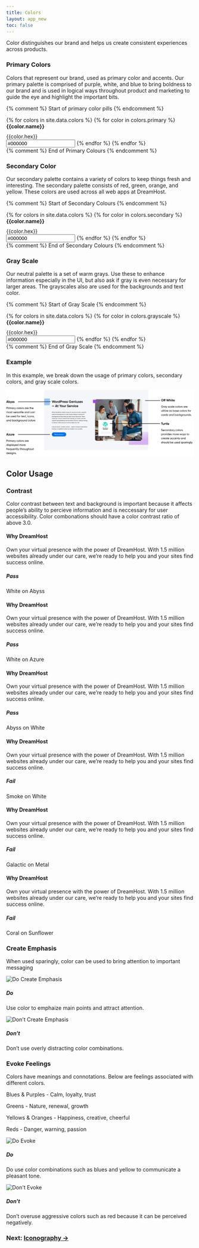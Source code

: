 ```yaml
---
title: Colors
layout: app_new
toc: false
---
```


<script>
function getColor() {
  /* Get the text field */
  var copyText = document.getElementById("pillColor");

  /* Select the text field */
  copyText.select();
  copyText.setSelectionRange(0, 99999); /* For mobile devices */

   /* Copy the text inside the text field */
  navigator.clipboard.writeText(copyText.value);

}
</script>

<div class="container-fluid p-0">
<p>Color distinguishes our brand and helps us create consistent experiences across products. </p>
<h3 class="m-bottom-2 t-bold">Primary Colors</h3>
<p>Colors that represent our brand, used as primary color and accents. Our primary palette is comprised of purple, white, and blue to bring boldness to our brand and is used in logical ways throughout product and marketing to guide the eye and highlight the important bits.</p>

{% comment %} 
 Start of primary color pills
{% endcomment %}

<div class="row ">
{% for colors in site.data.colors %}
{% for color in colors.primary %}
<span onClick="getColor()" type="button" class=" col-12 col-md-4 m-bottom-4  ">
<div class="row m-0 {{color.bg}} t-c-w100 p-0 m-0 t-left p-left-4 rounded-pill no-scroll shadow-default colorpill">
<a class='copy col-9 {% if color.text-color=="white"%} t-c-w100{% else %}t-black{% endif %} m-top-2 '>
<b class="t-bold">{{color.name}}</b><br/>
{{color.hex}}</a>
<span class="col-3 col-md-3 p-left-4 p-left-3__m p-3 bg-c-b300">
<svg width="24" height="24" viewBox="0 0 24 24" fill="none" xmlns="http://www.w3.org/2000/svg">
<path d="M19.4182 5.32258L17.6727 3.29032C17.3818 3 16.8 3 16.5091 3H10.4C9.52727 3 8.65455 3.87097 8.65455 4.74194V6.48387H5.74545C4.87273 6.19355 4 7.06452 4 7.93548V19.2581C4 20.129 4.87273 21 5.74545 21H13.6C14.4727 21 15.3455 20.129 15.3455 19.2581V17.5161H18.2545C19.1273 17.5161 20 16.6452 20 15.7742V6.48387C20 5.90323 19.7091 5.6129 19.4182 5.32258ZM16.5091 3.87097C16.8 4.16129 16.5091 4.16129 16.5091 3.87097L18.5455 5.90323C18.5455 5.90323 18.5455 6.19355 18.8364 6.19355H16.5091V3.87097ZM14.1818 19.2581C14.1818 19.5484 13.8909 19.8387 13.6 19.8387H5.74545C5.45455 19.8387 5.16364 19.5484 5.16364 19.2581V7.93548C5.16364 7.64516 5.45455 7.35484 5.74545 7.35484H8.65455V15.7742C8.65455 16.6452 9.52727 17.5161 10.4 17.5161H14.4727V19.2581H14.1818ZM18.8364 15.7742C18.8364 16.0645 18.5455 16.3548 18.2545 16.3548H10.4C10.1091 16.3548 9.81818 16.0645 9.81818 15.7742V4.45161C9.81818 4.16129 10.1091 3.87097 10.4 3.87097H15.3455V6.48387C15.3455 7.06452 15.6364 7.35484 16.2182 7.35484H18.8364V15.7742Z" fill="white"/>
</svg>


</span>
</div>
<input class="l-none " type="text" value="#000000"  id="pillColor">
</span>
{% endfor %}
{% endfor %}
</div>
{% comment %} 
 End of Primary Colours
{% endcomment %}




<h3 class="m-bottom-2 t-bold">Secondary Color</h3>
<p>Our secondary palette contains a variety of colors to keep things fresh and interesting. The secondary palette consists of red, green, orange, and yellow. These colors are used across
all web apps at DreamHost.</p>

{% comment %} 
 Start of Secondary Colours
{% endcomment %}

<div class="row ">
{% for colors in site.data.colors %}
{% for color in colors.secondary %}
<span onClick="getColor()" type="button" class=" col-12 col-md-4 m-bottom-4  ">
<div class="row m-0 {{color.bg}} t-c-w100 p-0 m-0 t-left p-left-4 rounded-pill no-scroll shadow-default colorpill">
<a class='copy col-9 {% if color.text-color=="white"%} t-c-w100{% else %}t-black{% endif %} m-top-2 '>
<b class="t-bold">{{color.name}}</b><br/>
{{color.hex}}</a>
<span class="col-3 col-md-3 p-left-4 p-left-3__m p-3 bg-c-b300">
<svg width="24" height="24" viewBox="0 0 24 24" fill="none" xmlns="http://www.w3.org/2000/svg">
<path d="M19.4182 5.32258L17.6727 3.29032C17.3818 3 16.8 3 16.5091 3H10.4C9.52727 3 8.65455 3.87097 8.65455 4.74194V6.48387H5.74545C4.87273 6.19355 4 7.06452 4 7.93548V19.2581C4 20.129 4.87273 21 5.74545 21H13.6C14.4727 21 15.3455 20.129 15.3455 19.2581V17.5161H18.2545C19.1273 17.5161 20 16.6452 20 15.7742V6.48387C20 5.90323 19.7091 5.6129 19.4182 5.32258ZM16.5091 3.87097C16.8 4.16129 16.5091 4.16129 16.5091 3.87097L18.5455 5.90323C18.5455 5.90323 18.5455 6.19355 18.8364 6.19355H16.5091V3.87097ZM14.1818 19.2581C14.1818 19.5484 13.8909 19.8387 13.6 19.8387H5.74545C5.45455 19.8387 5.16364 19.5484 5.16364 19.2581V7.93548C5.16364 7.64516 5.45455 7.35484 5.74545 7.35484H8.65455V15.7742C8.65455 16.6452 9.52727 17.5161 10.4 17.5161H14.4727V19.2581H14.1818ZM18.8364 15.7742C18.8364 16.0645 18.5455 16.3548 18.2545 16.3548H10.4C10.1091 16.3548 9.81818 16.0645 9.81818 15.7742V4.45161C9.81818 4.16129 10.1091 3.87097 10.4 3.87097H15.3455V6.48387C15.3455 7.06452 15.6364 7.35484 16.2182 7.35484H18.8364V15.7742Z" fill="white"/>
</svg>


</span>
</div>
<input class="l-none " type="text" value="#000000"  id="pillColor">
</span>
{% endfor %}
{% endfor %}
</div>
{% comment %} 
 End of Secondary Colours 
{% endcomment %}



<h3 class="m-bottom-2 t-bold">Gray Scale</h3>
<p>Our neutral palette is a set of warm grays. Use these to enhance information especially in the UI, but also ask if gray is even necessary for larger areas. The grayscales also are used for the backgrounds and text color.</p>

{% comment %} 
 Start of Gray Scale
{% endcomment %}

<div class="row ">
{% for colors in site.data.colors %}
{% for color in colors.grayscale %}
<span onClick="getColor()" type="button" class=" col-12 col-md-4 m-bottom-4  ">
<div class="row m-0 {{color.bg}} t-c-w100 p-0 m-0 t-left p-left-4 rounded-pill no-scroll shadow-default colorpill">
<a class='copy col-9 {% if color.text-color=="white"%}t-c-w100{% else %}t-black{% endif %} m-top-2 '>
<b class="t-bold">{{color.name}}</b><br/>
{{color.hex}}</a>
<span class="col-3 col-md-3 p-left-4 p-left-3__m p-3 bg-c-b300">
<svg width="24" height="24" viewBox="0 0 24 24" fill="none" xmlns="http://www.w3.org/2000/svg">
<path d="M19.4182 5.32258L17.6727 3.29032C17.3818 3 16.8 3 16.5091 3H10.4C9.52727 3 8.65455 3.87097 8.65455 4.74194V6.48387H5.74545C4.87273 6.19355 4 7.06452 4 7.93548V19.2581C4 20.129 4.87273 21 5.74545 21H13.6C14.4727 21 15.3455 20.129 15.3455 19.2581V17.5161H18.2545C19.1273 17.5161 20 16.6452 20 15.7742V6.48387C20 5.90323 19.7091 5.6129 19.4182 5.32258ZM16.5091 3.87097C16.8 4.16129 16.5091 4.16129 16.5091 3.87097L18.5455 5.90323C18.5455 5.90323 18.5455 6.19355 18.8364 6.19355H16.5091V3.87097ZM14.1818 19.2581C14.1818 19.5484 13.8909 19.8387 13.6 19.8387H5.74545C5.45455 19.8387 5.16364 19.5484 5.16364 19.2581V7.93548C5.16364 7.64516 5.45455 7.35484 5.74545 7.35484H8.65455V15.7742C8.65455 16.6452 9.52727 17.5161 10.4 17.5161H14.4727V19.2581H14.1818ZM18.8364 15.7742C18.8364 16.0645 18.5455 16.3548 18.2545 16.3548H10.4C10.1091 16.3548 9.81818 16.0645 9.81818 15.7742V4.45161C9.81818 4.16129 10.1091 3.87097 10.4 3.87097H15.3455V6.48387C15.3455 7.06452 15.6364 7.35484 16.2182 7.35484H18.8364V15.7742Z" fill="white"/>
</svg>


</span>
</div>
<input class="l-none " type="text" value="#000000"  id="pillColor">
</span>
{% endfor %}
{% endfor %}
</div>
{% comment %} 
 End of Gray Scale
{% endcomment %}
</div>


<h3 class="m-bottom-2 t-bold">Example</h3>
<p>In this example, we break down the usage of primary colors, secondary colors, and gray scale colors.</p>
<img src ="/assets/images/color_new/example.png"/>

<h2 class="m-bottom-2 t-bold">Color Usage</h2>
 <div class="bg-c-g100  p-4 m-bottom-4 rounded-container">
  <h3 class="m-bottom-2 t-bold">Contrast</h3>
  <p>Color contrast between text and background is important because it affects people’s ability to percieve information and is neccessary for user accessibility. Color combonations should have a color contrast ratio of above 3.0.</p>
  
   <div class="row m-bottom-0 m-bottom-4__m">
    <div class="col-12 col-md-4 m-bottom-4 m-bottom-0__m">
     <div class= "Card bg-c-w100 rounded-container p-0 no-scroll">
      <div class= "p-6 t-c-w100 bg-black ">
<h4 class="t-bold">Why DreamHost</h4>
<p>Own your virtual presence with the power of DreamHost. With 1.5 million websites already under our care, we’re ready to help you and your sites find success online. </p>
      </div>
      <div class="border-c-b300 border-top-3 border-solid p-4">
      <h5 class="t-bold t-c-b300">Pass</h5>
      <p>
White on Abyss</p>
      </div>
     </div>
    </div>
    <div class="col-12 col-md-4 m-bottom-4 m-bottom-0__m">
     <div class= "Card bg-c-w100 rounded-container p-0 no-scroll">
      <div class= "p-6 t-c-w100 bg-c-b300 ">
<h4 class="t-bold">Why DreamHost</h4>
<p>Own your virtual presence with the power of DreamHost. With 1.5 million websites already under our care, we’re ready to help you and your sites find success online. </p>
      </div>
      <div class="border-c-b300 border-top-3 border-solid p-4">
      <h5 class="t-bold t-c-b300">Pass</h5>
      <p>
White on Azure</p>
      </div>
     </div>
    </div>
        <div class="col-12 col-md-4 m-bottom-4 m-bottom-0__m">
     <div class= "Card bg-c-w100 rounded-container p-0 no-scroll">
      <div class= "p-6">
<h4 class="t-bold">Why DreamHost</h4>
<p>Own your virtual presence with the power of DreamHost. With 1.5 million websites already under our care, we’re ready to help you and your sites find success online. </p>
      </div>
      <div class="border-c-b300 border-top-3 border-solid p-4">
      <h5 class="t-bold t-c-b300">Pass</h5>
      <p>
Abyss on White</p>
      </div>
     </div>
    </div>
</div>



   <div class="row m-bottom-0 m-bottom-4__m">
    <div class="col-12 col-md-4 m-bottom-4 m-bottom-0__m">
     <div class= "Card bg-c-w100 rounded-container p-0 no-scroll">
      <div class= "p-6 t-c-g300">
<h4 class="t-bold">Why DreamHost</h4>
<p>Own your virtual presence with the power of DreamHost. With 1.5 million websites already under our care, we’re ready to help you and your sites find success online. </p>
      </div>
      <div class="border-c-r300 border-top-3 border-solid p-4">
      <h5 class="t-bold t-c-r300">Fail</h5>
      <p>
Smoke on White</p>
      </div>
     </div>
    </div>
    <div class="col-12 col-md-4 m-bottom-4 m-bottom-0__m">
     <div class= "Card bg-c-w100 rounded-container p-0 no-scroll">
      <div class= "p-6 t-c-g400 bg-c-g500 ">
<h4 class="t-bold">Why DreamHost</h4>
<p>Own your virtual presence with the power of DreamHost. With 1.5 million websites already under our care, we’re ready to help you and your sites find success online. </p>
      </div>
      <div class="border-c-r300 border-top-3 border-solid p-4">
      <h5 class="t-bold t-c-r300">Fail</h5>
      <p>
Galactic on Metal</p>
      </div>
     </div>
    </div>
        <div class="col-12 col-md-4 m-bottom-4 m-bottom-0__m">
     <div class= "Card bg-c-w100 rounded-container p-0 no-scroll">
      <div class= "p-6 bg-c-y300 t-c-r300">
<h4 class="t-bold">Why DreamHost</h4>
<p>Own your virtual presence with the power of DreamHost. With 1.5 million websites already under our care, we’re ready to help you and your sites find success online. </p>
      </div>
      <div class="border-c-r300 border-top-3 border-solid p-4">
      <h5 class="t-bold t-c-r300">Fail</h5>
      <p>
Coral on Sunflower</p>
      </div>
     </div>
    </div>
</div>


  <h3 class="m-bottom-2 t-bold">Create Emphasis</h3>
  <p>When used sparingly, color can be used to bring attention to important messaging</p>


   <div class="row m-bottom-4">
    <div class="col-12 col-md-6 m-bottom-4">
     <div class= "Card bg-c-w100 rounded-container p-0 no-scroll">
      <div class= "bg-black">
<img class="flex m-auto p-2 w-100" src="{{site.baseurl}}/assets/images/color_new/do-emphasis.svg" alt="Do Create Emphasis" />
      </div>
      <div class="border-c-b300 border-top-3 border-solid p-4">
      <h5 class="t-bold t-c-b300">Do</h5>
      <p>
Use color to emphaize main points and attract attention.</p>
      </div>
     </div>
    </div>
    <div class="col-12 col-md-6 m-bottom-4">
     <div class= "Card bg-c-w100 rounded-container p-0 no-scroll">
      <div class= "bg-c-g500">
<img class="flex m-auto p-2 w-100" src="{{site.baseurl}}/assets/images/color_new/dont-emphasis.svg" alt="Don't Create Emphasis" />
      </div>
      <div class="border-c-r300 border-top-3 border-solid p-4">
      <h5 class="t-bold t-c-r300">Don't</h5>
      <p>
Don’t use overly distracting color combinations.</p>
      </div>
     </div>
    </div>




</div>


<h3 class="m-bottom-2 t-bold">Evoke Feelings</h3>
  <p>Colors have meanings and connotations. Below are feelings associated with different colors.

<p><span class="t-bold">Blues & Purples</span> - Calm, loyalty, trust</p>
<p><span class="t-bold">Greens</span> - Nature, renewal, growth</p>
<p><span class="t-bold">Yellows & Oranges</span> - Happiness, creative, cheerful</p>
<p><span class="t-bold">Reds</span> - Danger, warning, passion</p></p>


   <div class="row m-bottom-4">
    <div class="col-12 col-md-6 m-bottom-4">
     <div class= "Card bg-c-w100 rounded-container p-0 no-scroll">
      <div class= "">
<img class="flex m-auto p-2 w-100 shadow-high" src="{{site.baseurl}}/assets/images/color_new/do-evoke.svg" alt="Do Evoke" />
      </div>
      <div class="border-c-b300 border-top-3 border-solid p-4">
      <h5 class="t-bold t-c-b300">Do</h5>
      <p>
Do use color combinations such as blues and yellow to communicate a pleasant tone.</p>
      </div>
     </div>
    </div>
    <div class="col-12 col-md-6 m-bottom-4">
     <div class= "Card bg-c-w100 rounded-container p-0 no-scroll">
      <div class= "">
<img class="flex m-auto p-2 w-100 shadow-high" src="{{site.baseurl}}/assets/images/color_new/dont-evoke.svg" alt="Don't Evoke" />
      </div>
      <div class="border-c-r300 border-top-3 border-solid p-4">
      <h5 class="t-bold t-c-r300">Don't</h5>
      <p>
Don’t overuse aggressive colors such as red because it can be perceived negatively.</p>
      </div>
     </div>
    </div>
</div>







</div>

   
    



<h3 class ="t-bold t-right m-0">  Next: <a href="">Iconography →</a></h3>
